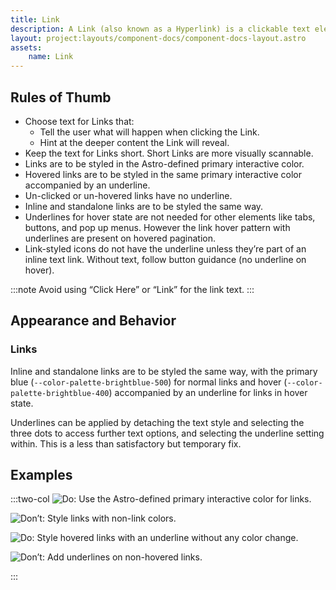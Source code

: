 ```yaml
---
title: Link
description: A Link (also known as a Hyperlink) is a clickable text element. It may be used for navigation and to trigger an event. Links are visualized to stand out from standard (non-clickable) text.
layout: project:layouts/component-docs/component-docs-layout.astro
assets:
    name: Link
---
```


## Rules of Thumb

- Choose text for Links that:
  - Tell the user what will happen when clicking the Link.
  - Hint at the deeper content the Link will reveal.
- Keep the text for Links short. Short Links are more visually scannable.
- Links are to be styled in the Astro-defined primary interactive color.
- Hovered links are to be styled in the same primary interactive color accompanied by an underline.
- Un-clicked or un-hovered links have no underline.
- Inline and standalone links are to be styled the same way.
- Underlines for hover state are not needed for other elements like tabs, buttons, and pop up menus. However the link hover pattern with underlines are present on hovered pagination.
- Link-styled icons do not have the underline unless they’re part of an inline text link. Without text, follow button guidance (no underline on hover).

:::note
Avoid using “Click Here” or “Link” for the link text.
:::

## Appearance and Behavior

### Links

Inline and standalone links are to be styled the same way, with the primary blue (`--color-palette-brightblue-500`) for normal links and hover (`--color-palette-brightblue-400`) accompanied by an underline for links in hover state.

Underlines can be applied by detaching the text style and selecting the three dots to access further text options, and selecting the underline setting within. This is a less than satisfactory but temporary fix.

## Examples

:::two-col
![Do: Use the Astro-defined primary interactive color for links.](/img/components/links-do-1.png "Do: Use the Astro-defined primary interactive color for links.")

![Don’t: Style links with non-link colors.](/img/components/links-dont-1.png "Don’t: Style links with non-link colors.")

![Do: Style hovered links with an underline without any color change.](/img/components/links-do-2.png "Do: Style hovered links with an underline without any color change.")

![Don’t: Add underlines on non-hovered links.](/img/components/links-dont-2.png "Don’t: Add underlines on non-hovered links.")

:::
